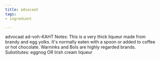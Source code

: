```yaml
---
title: advocaat
tags:
- ingredient

---
```

advocaat ad-voh-KAHT Notes: This is a very thick liqueur made from brandy and egg yolks. It's normally eaten with a spoon or added to coffee or hot chocolate. Warninks and Bols are highly regarded brands. Substitutes: eggnog OR Irish cream liqueur
